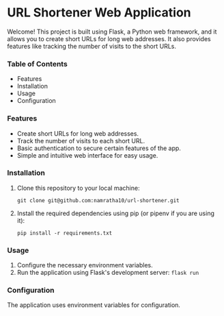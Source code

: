 <h1>URL Shortener Web Application</h1>


Welcome! This project is built using Flask, a Python web framework, and it allows you to create short URLs for long web addresses. It also provides features like tracking the number of visits to the short URLs.


<h3>Table of Contents</h3>

<ul>
  <li>Features</li>
  <li>Installation</li>
  <li>Usage</li>
  <li>Configuration</li>
</ul>

<h3>Features</h3>
<ul>
  <li>Create short URLs for long web addresses.</li>
  <li>Track the number of visits to each short URL.</li>
  <li>Basic authentication to secure certain features of the app.</li>
  <li>Simple and intuitive web interface for easy usage.</li>
</ul>

<h3>Installation</h3>

1. Clone this repository to your local machine:</li>
  `git clone git@github.com:namratha10/url-shortener.git`

2. Install the required dependencies using pip (or pipenv if you are using it):</li>
  `pip install -r requirements.txt`

<h3>Usage</h3>

1. Configure the necessary environment variables.
2. Run the application using Flask's development server:
  `flask run`

<h3>Configuration</h3>

The application uses environment variables for configuration.
